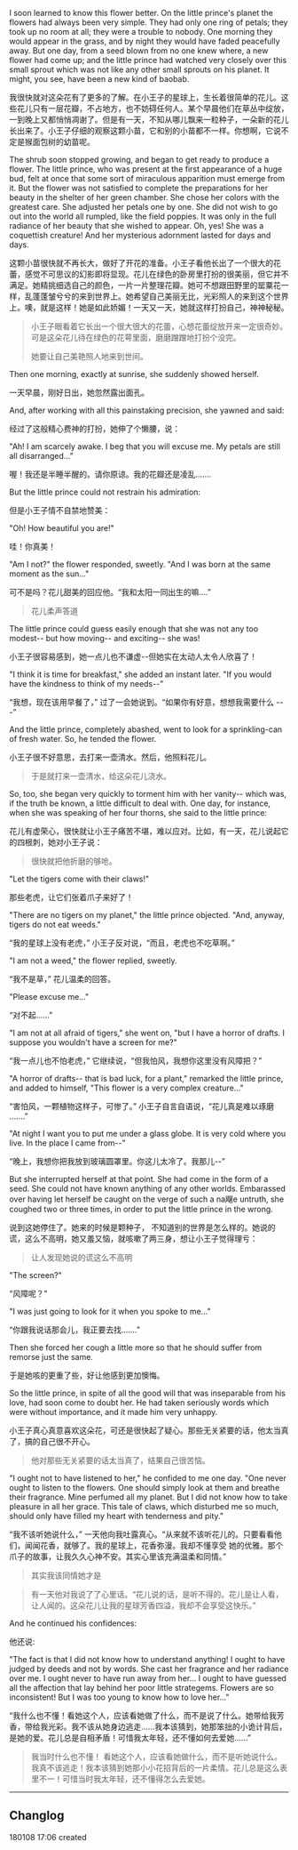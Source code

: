 I soon learned to know this flower better. On the little prince's planet the flowers had always been very simple. They had only one ring of petals; they took up no room at all; they were a trouble to nobody. One morning they would appear in the grass, and by night they would have faded peacefully away. But one day, from a seed blown from no one knew where, a new flower had come up; and the little prince had watched very closely over this small sprout which was not like any other small sprouts on his planet. It might, you see, have been a new kind of baobab.

我很快就对这朵花有了更多的了解。在小王子的星球上，生长着很简单的花儿。这些花儿只有一层花瓣，不占地方，也不妨碍任何人。某个早晨他们在草丛中绽放，一到晚上又都悄悄凋谢了。但是有一天，不知从哪儿飘来一粒种子，一朵新的花儿长出来了。小王子仔细的观察这颗小苗，它和别的小苗都不一样。你想啊，它说不定是猴面包树的幼苗呢。

The shrub soon stopped growing, and began to get ready to produce a flower. The little prince, who was present at the first appearance of a huge bud, felt at once that some sort of miraculous apparition must emerge from it. But the flower was not satisfied to complete the preparations for her beauty in the shelter of her green chamber. She chose her colors with the greatest care. She adjusted her petals one by one. She did not wish to go out into the world all rumpled, like the field poppies. It was only in the full radiance of her beauty that she wished to appear. Oh, yes! She was a coquettish creature! And her mysterious adornment lasted for days and days.

这颗小苗很快就不再长大，做好了开花的准备。小王子看他长出了一个很大的花蕾，感觉不可思议的幻影即将显现。花儿在绿色的卧房里打扮的很美丽，但它并不满足。她精挑细选自己的颜色，一片一片整理花瓣。她可不想跟田野里的罂粟花一样，乱蓬蓬皱兮兮的来到世界上。她希望自己美丽无比，光彩照人的来到这个世界上。噢，就是这样！她是如此娇媚！一天又一天，她就这样打扮自己，神神秘秘。

> 小王子眼看着它长出一个很大很大的花蕾，心想花蕾绽放开来一定很奇妙。可是这朵花儿待在绿色的花萼里面，磨磨蹭蹭地打扮个没完。
>
> 她要让自己美艳照人地来到世间。

Then one morning, exactly at sunrise, she suddenly showed herself.

一天早晨，刚好日出，她忽然露出面孔。

And, after working with all this painstaking precision, she yawned and said:

经过了这般精心费神的打扮，她伸了个懒腰，说：

"Ah! I am scarcely awake. I beg that you will excuse me. My petals are still all disarranged…"

喔！我还是半睡半醒的。请你原谅。我的花瓣还是凌乱.......

But the little prince could not restrain his admiration:

 但是小王子情不自禁地赞美：
 
"Oh! How beautiful you are!"

哇！你真美！

"Am I not?" the flower responded, sweetly. "And I was born at the same moment as the sun…"

 可不是吗？花儿甜美的回应他。“我和太阳一同出生的嘛....”

> 花儿柔声答道

The little prince could guess easily enough that she was not any too modest-- but how moving-- and exciting-- she was!

小王子很容易感到，她一点儿也不谦虚--但她实在太动人太令人欣喜了！

"I think it is time for breakfast," she added an instant later. "If you would have the kindness to think of my needs--"

“我想，现在该用早餐了，” 过了一会她说到。“如果你有好意，想想我需要什么 ---”

And the little prince, completely abashed, went to look for a sprinkling-can of fresh water. So, he tended the flower.

小王子很不好意思，去打来一壶清水。然后，他照料花儿。

> 于是就打来一壶清水，给这朵花儿浇水。

So, too, she began very quickly to torment him with her vanity-- which was, if the truth be known, a little difficult to deal with. One day, for instance, when she was speaking of her four thorns, she said to the little prince:

花儿有虚荣心，很快就让小王子痛苦不堪，难以应对。比如，有一天，花儿说起它的四根刺，她对小王子说：

> 很快就把他折磨的够呛。

"Let the tigers come with their claws!"

那些老虎，让它们张着爪子来好了！

"There are no tigers on my planet," the little prince objected. "And, anyway, tigers do not eat weeds."

“我的星球上没有老虎，” 小王子反对说，“而且，老虎也不吃草啊。”

"I am not a weed," the flower replied, sweetly.

“我不是草，” 花儿温柔的回答。

"Please excuse me…"

“对不起......”

"I am not at all afraid of tigers," she went on, "but I have a horror of drafts. I suppose you wouldn't have a screen for me?"

“我一点儿也不怕老虎，” 它继续说，“但我怕风，我想你这里没有风障把？”

"A horror of drafts-- that is bad luck, for a plant," remarked the little prince, and added to himself, "This flower is a very complex creature…"

“害怕风，一颗植物这样子，可惨了。” 小王子自言自语说，“花儿真是难以琢磨 .......”

"At night I want you to put me under a glass globe. It is very cold where you live. In the place I came from--"

“晚上，我想你把我放到玻璃圆罩里。你这儿太冷了。我那儿--”

But she interrupted herself at that point. She had come in the form of a seed. She could not have known anything of any other worlds. Embarassed over having let herself be caught on the verge of such a na飗e untruth, she coughed two or three times, in order to put the little prince in the wrong.

说到这她停住了。她来的时候是颗种子， 不知道别的世界是怎么样的。她说的谎，这么不高明，她又羞又恼，就咳嗽了两三身，想让小王子觉得理亏：

> 让人发现她说的谎这么不高明

"The screen?"

“风障呢？”

"I was just going to look for it when you spoke to me…"

“你跟我说话那会儿，我正要去找.......”

Then she forced her cough a little more so that he should suffer from remorse just the same.

于是她咳的更重了些，好让他感到更加懊悔。

So the little prince, in spite of all the good will that was inseparable from his love, had soon come to doubt her. He had taken seriously words which were without importance, and it made him very unhappy.

小王子真心真意喜欢这朵花，可还是很快起了疑心。那些无关紧要的话，他太当真了，搞的自己很不开心。

> 他对那些无关紧要的话太当真了，结果自己很苦恼。

"I ought not to have listened to her," he confided to me one day. "One never ought to listen to the flowers. One should simply look at them and breathe their fragrance. Mine perfumed all my planet. But I did not know how to take pleasure in all her grace. This tale of claws, which disturbed me so much, should only have filled my heart with tenderness and pity."

“我不该听她说什么，” 一天他向我吐露真心。“从来就不该听花儿的。只要看看他们，闻闻花香，就够了。我的星球上，花香弥漫。我却不懂享受 她的优雅。那个爪子的故事，让我久久心神不安。其实心里该充满温柔和同情。”

> 其实我该同情她才是

> 有一天他对我说了了心里话。“花儿说的话，是听不得的。花儿是让人看，让人闻的。这朵花儿让我的星球芳香四溢，我却不会享受这快乐。”

And he continued his confidences:

他还说:

"The fact is that I did not know how to understand anything! I ought to have judged by deeds and not by words. She cast her fragrance and her radiance over me. I ought never to have run away from her… I ought to have guessed all the affection that lay behind her poor little strategems. Flowers are so inconsistent! But I was too young to know how to love her…"

“我什么也不懂！看她这个人，应该看她做了什么，而不是说了什么。她带给我芳香，带给我光彩。我不该从她身边逃走......我本该猜到，她那笨拙的小诡计背后，是她的爱。花儿总是自相矛盾！可惜我太年轻，还不懂如何去爱她......”

>  我当时什么也不懂！ 看她这个人，应该看她做什么，而不是听她说什么。我真不该逃走！我本该猜到她那小小花招背后的一片柔情。花儿总是这么表里不一！可惜当时我太年轻，还不懂得怎么去爱她。


---

## Changlog 
180108 17:06  created 
